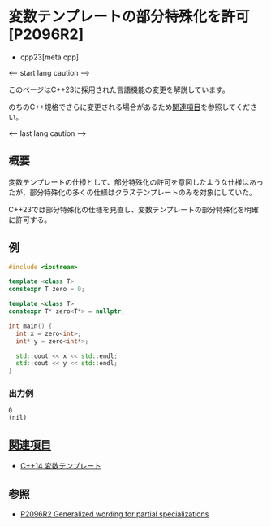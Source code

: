 # 変数テンプレートの部分特殊化を許可 [P2096R2]
* cpp23[meta cpp]

<-- start lang caution -->

このページはC++23に採用された言語機能の変更を解説しています。

のちのC++規格でさらに変更される場合があるため[関連項目](#relative_page)を参照してください。

<-- last lang caution -->

## 概要
変数テンプレートの仕様として、部分特殊化の許可を意図したような仕様はあったが、部分特殊化の多くの仕様はクラステンプレートのみを対象にしていた。

C++23では部分特殊化の仕様を見直し、変数テンプレートの部分特殊化を明確に許可する。


## 例
```cpp example
#include <iostream>

template <class T>
constexpr T zero = 0;

template <class T>
constexpr T* zero<T*> = nullptr;

int main() {
  int x = zero<int>;
  int* y = zero<int*>;

  std::cout << x << std::endl;
  std::cout << y << std::endl;
}
```

### 出力例
```
0
(nil)
```

## <a id="relative-page" href="#relative-page">関連項目</a>
- [C++14 変数テンプレート](/lang/cpp14/variable_templates.md)


## 参照
- [P2096R2 Generalized wording for partial specializations](https://www.open-std.org/jtc1/sc22/wg21/docs/papers/2020/p2096r2.html)